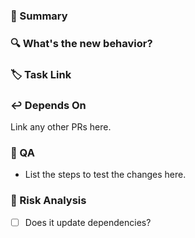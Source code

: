 ### 📃 Summary

### 🔍 What's the new behavior?

### 🏷 Task Link

### ↩️ Depends On

Link any other PRs here.

### 🧪 QA

- List the steps to test the changes here.

### 🛑 Risk Analysis

- [ ] Does it update dependencies?
